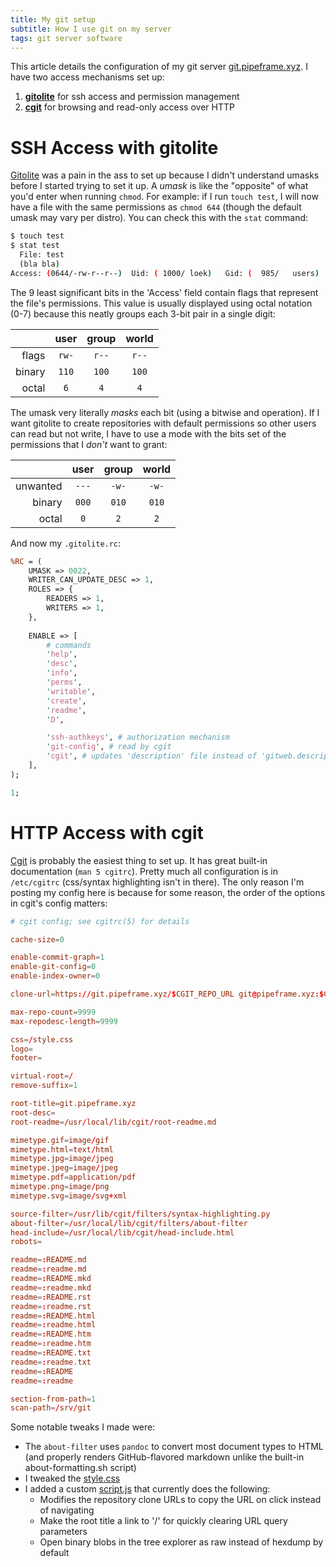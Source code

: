 ```yaml
---
title: My git setup
subtitle: How I use git on my server
tags: git server software
---
```


This article details the configuration of my git server
[git.pipeframe.xyz][pipeframe-git]. I have two access mechanisms set up:

1. [**gitolite**][gitolite] for ssh access and permission management
2. [**cgit**][cgit] for browsing and read-only access over HTTP

# SSH Access with gitolite

[Gitolite][gitolite] was a pain in the ass to set up because I didn't
understand umasks before I started trying to set it up. A *umask* is like the
"opposite" of what you'd enter when running `chmod`. For example: if I run
`touch test`, I will now have a file with the same permissions as `chmod 644`
(though the default umask may vary per distro). You can check this with the
`stat` command:

```sh
$ touch test
$ stat test
  File: test
  (bla bla)
Access: (0644/-rw-r--r--)  Uid: ( 1000/	loek)   Gid: (  985/   users)
```

The 9 least significant bits in the 'Access' field contain flags that represent
the file's permissions. This value is usually displayed using octal notation
(0-7) because this neatly groups each 3-bit pair in a single digit:

||user|group|world|
|-:|:-:|:-:|:-:|
|flags|`rw-`|`r--`|`r--`|
|binary|`110`|`100`|`100`|
|octal|`6`|`4`|`4`|

The umask very literally *masks* each bit (using a bitwise and operation). If I
want gitolite to create repositories with default permissions so other users
can read but not write, I have to use a mode with the bits set of the
permissions that I *don't* want to grant:

||user|group|world|
|-:|:-:|:-:|:-:|
|unwanted|`---`|`-w-`|`-w-`|
|binary|`000`|`010`|`010`|
|octal|`0`|`2`|`2`|

And now my `.gitolite.rc`:

```perl
%RC = (
	UMASK => 0022,
	WRITER_CAN_UPDATE_DESC => 1,
	ROLES => {
		READERS => 1,
		WRITERS => 1,
	},
	
	ENABLE => [
		# commands
		'help',
		'desc',
		'info',
		'perms',
		'writable',
		'create',
		'readme',
		'D',

		'ssh-authkeys', # authorization mechanism
		'git-config', # read by cgit
		'cgit', # updates 'description' file instead of 'gitweb.description' config
	],
);

1;
```

# HTTP Access with cgit

[Cgit][cgit] is probably the easiest thing to set up. It has great built-in
documentation (`man 5 cgitrc`). Pretty much all configuration is in
`/etc/cgitrc` (css/syntax highlighting isn't in there). The only reason I'm
posting my config here is because for some reason, the order of the options in
cgit's config matters:

```conf
# cgit config; see cgitrc(5) for details

cache-size=0

enable-commit-graph=1
enable-git-config=0
enable-index-owner=0

clone-url=https://git.pipeframe.xyz/$CGIT_REPO_URL git@pipeframe.xyz:$CGIT_REPO_URL

max-repo-count=9999
max-repodesc-length=9999

css=/style.css
logo=
footer=

virtual-root=/
remove-suffix=1

root-title=git.pipeframe.xyz
root-desc=
root-readme=/usr/local/lib/cgit/root-readme.md

mimetype.gif=image/gif
mimetype.html=text/html
mimetype.jpg=image/jpeg
mimetype.jpeg=image/jpeg
mimetype.pdf=application/pdf
mimetype.png=image/png
mimetype.svg=image/svg+xml

source-filter=/usr/lib/cgit/filters/syntax-highlighting.py
about-filter=/usr/local/lib/cgit/filters/about-filter
head-include=/usr/local/lib/cgit/head-include.html
robots=

readme=:README.md
readme=:readme.md
readme=:README.mkd
readme=:readme.mkd
readme=:README.rst
readme=:readme.rst
readme=:README.html
readme=:readme.html
readme=:README.htm
readme=:readme.htm
readme=:README.txt
readme=:readme.txt
readme=:README
readme=:readme

section-from-path=1
scan-path=/srv/git
```

Some notable tweaks I made were:

- The `about-filter` uses `pandoc` to convert most document types to HTML (and
  properly renders GitHub-flavored markdown unlike the built-in
  about-formatting\.sh script)
- I tweaked the [style.css](https://git.pipeframe.xyz/style.css)
- I added a custom [script.js](https://git.pipeframe.xyz/script.js) that
  currently does the following:
  - Modifies the repository clone URLs to copy the URL on click instead of
    navigating
  - Make the root title a link to '/' for quickly clearing URL query parameters
  - Open binary blobs in the tree explorer as raw instead of hexdump by default

[pipeframe-git]: https://git.pipeframe.xyz
[gitolite]: https://gitolite.com/gitolite/index.html
[cgit]: https://git.zx2c4.com/cgit/about

